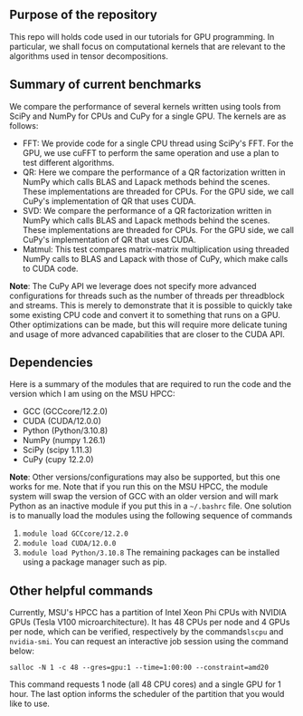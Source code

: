 ## Purpose of the repository
This repo will holds code used in our tutorials for GPU programming. In particular, we shall focus on computational kernels that are relevant to the algorithms used in tensor decompositions.

## Summary of current benchmarks

We compare the performance of several kernels written using tools from SciPy and NumPy for CPUs and CuPy for a single GPU. The kernels are as follows:
* FFT: We provide code for a single CPU thread using SciPy's FFT. For the GPU, we use cuFFT to perform the same operation and use a plan to test different algorithms.
* QR: Here we compare the performance of a QR factorization written in NumPy which calls BLAS and Lapack methods behind the scenes. These implementations are threaded for CPUs. For the GPU side, we call CuPy's implementation of QR that uses CUDA.
* SVD: We compare the performance of a QR factorization written in NumPy which calls BLAS and Lapack methods behind the scenes. These implementations are threaded for CPUs. For the GPU side, we call CuPy's implementation of QR that uses CUDA.
* Matmul: This test compares matrix-matrix multiplication using threaded NumPy calls to BLAS and Lapack with those of CuPy, which make calls to CUDA code.

__Note__: The CuPy API we leverage does not specify more advanced configurations for threads such as the number of threads per threadblock and streams. This is merely to demonstrate that it is possible to quickly take some existing CPU code and convert it to something that runs on a GPU. Other optimizations can be made, but this will require more delicate tuning and usage of more advanced capabilities that are closer to the CUDA API.

## Dependencies

Here is a summary of the modules that are required to run the code and the version which I am using on the MSU HPCC:
* GCC (GCCcore/12.2.0)
* CUDA (CUDA/12.0.0)
* Python (Python/3.10.8)
* NumPy (numpy 1.26.1)
* SciPy (scipy 1.11.3)
* CuPy (cupy 12.2.0)
  
__Note__: Other versions/configurations may also be supported, but this one works for me. Note that if you run this on the MSU HPCC, the module system will swap the version of GCC with an older version and will mark Python as an inactive module if you put this in a `~/.bashrc` file. One solution is to manually load the modules using the following sequence of commands
1. `module load GCCcore/12.2.0`
2. `module load CUDA/12.0.0`
3. `module load Python/3.10.8` 
The remaining packages can be installed using a package manager such as pip.

## Other helpful commands

Currently, MSU's HPCC has a partition of Intel Xeon Phi CPUs with NVIDIA GPUs (Tesla V100 microarchitecture). It has 48 CPUs per node and 4 GPUs per node, which can be verified, respectively by the commands`lscpu` and `nvidia-smi`. You can request an interactive job session using the command below:
```
salloc -N 1 -c 48 --gres=gpu:1 --time=1:00:00 --constraint=amd20
```
This command requests 1 node (all 48 CPU cores) and a single GPU for 1 hour. The last option informs the scheduler of the partition that you would like to use. 

